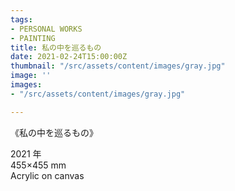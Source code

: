 ```yaml
---
tags:
- PERSONAL WORKS
- PAINTING
title: 私の中を巡るもの
date: 2021-02-24T15:00:00Z
thumbnail: "/src/assets/content/images/gray.jpg"
image: ''
images:
- "/src/assets/content/images/gray.jpg"

---
```

《私の中を巡るもの》

2021 年  
455×455 mm  
Acrylic on canvas